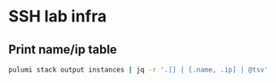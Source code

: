 # SSH lab infra

## Print name/ip table

```sh
pulumi stack output instances | jq -r '.[] | [.name, .ip] | @tsv'
```
